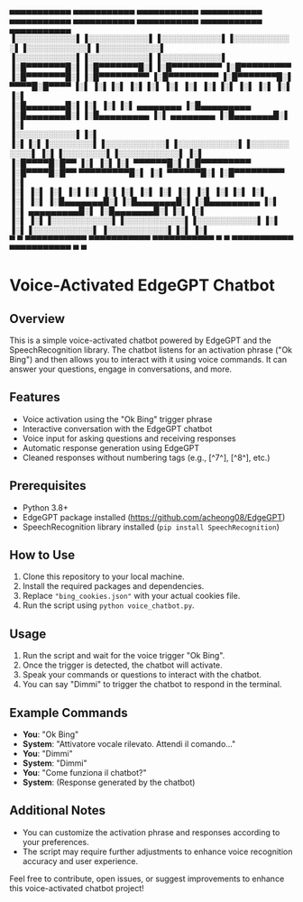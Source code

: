  ▄▄▄▄▄▄▄▄▄▄▄  ▄▄▄▄▄▄▄▄▄▄▄  ▄▄▄▄▄▄▄▄▄▄▄  ▄▄▄▄▄▄▄▄▄▄▄  ▄▄▄▄▄▄▄▄▄▄▄  ▄▄▄▄▄▄▄▄▄▄▄       ▄▄▄▄▄▄▄▄▄▄▄  ▄▄▄▄▄▄▄▄▄▄▄  ▄▄▄▄▄▄▄▄▄▄▄ 
▐░░░░░░░░░░░▌▐░░░░░░░░░░░▌▐░░░░░░░░░░░▌▐░░░░░░░░░░░▌▐░░░░░░░░░░░▌▐░░░░░░░░░░░▌     ▐░░░░░░░░░░░▌▐░░░░░░░░░░░▌▐░░░░░░░░░░░▌
▐░█▀▀▀▀▀▀▀█░▌▐░█▀▀▀▀▀▀▀█░▌▐░█▀▀▀▀▀▀▀▀▀ ▐░█▀▀▀▀▀▀▀▀▀ ▐░█▀▀▀▀▀▀▀█░▌▐░█▀▀▀▀▀▀▀▀▀      ▐░█▀▀▀▀▀▀▀▀▀ ▐░█▀▀▀▀▀▀▀█░▌ ▀▀▀▀█░█▀▀▀▀ 
▐░▌       ▐░▌▐░▌       ▐░▌▐░▌          ▐░▌          ▐░▌       ▐░▌▐░▌               ▐░▌          ▐░▌       ▐░▌     ▐░▌     
▐░█▄▄▄▄▄▄▄█░▌▐░▌       ▐░▌▐░▌ ▄▄▄▄▄▄▄▄ ▐░█▄▄▄▄▄▄▄▄▄ ▐░█▄▄▄▄▄▄▄█░▌▐░█▄▄▄▄▄▄▄▄▄      ▐░▌ ▄▄▄▄▄▄▄▄ ▐░█▄▄▄▄▄▄▄█░▌     ▐░▌     
▐░░░░░░░░░░░▌▐░▌       ▐░▌▐░▌▐░░░░░░░░▌▐░░░░░░░░░░░▌▐░░░░░░░░░░░▌▐░░░░░░░░░░░▌     ▐░▌▐░░░░░░░░▌▐░░░░░░░░░░░▌     ▐░▌     
▐░█▀▀▀▀█░█▀▀ ▐░▌       ▐░▌▐░▌ ▀▀▀▀▀▀█░▌▐░█▀▀▀▀▀▀▀▀▀ ▐░█▀▀▀▀█░█▀▀  ▀▀▀▀▀▀▀▀▀█░▌     ▐░▌ ▀▀▀▀▀▀█░▌▐░█▀▀▀▀▀▀▀▀▀      ▐░▌     
▐░▌     ▐░▌  ▐░▌       ▐░▌▐░▌       ▐░▌▐░▌          ▐░▌     ▐░▌            ▐░▌     ▐░▌       ▐░▌▐░▌               ▐░▌     
▐░▌      ▐░▌ ▐░█▄▄▄▄▄▄▄█░▌▐░█▄▄▄▄▄▄▄█░▌▐░█▄▄▄▄▄▄▄▄▄ ▐░▌      ▐░▌  ▄▄▄▄▄▄▄▄▄█░▌     ▐░█▄▄▄▄▄▄▄█░▌▐░▌               ▐░▌     
▐░▌       ▐░▌▐░░░░░░░░░░░▌▐░░░░░░░░░░░▌▐░░░░░░░░░░░▌▐░▌       ▐░▌▐░░░░░░░░░░░▌     ▐░░░░░░░░░░░▌▐░▌               ▐░▌     
 ▀         ▀  ▀▀▀▀▀▀▀▀▀▀▀  ▀▀▀▀▀▀▀▀▀▀▀  ▀▀▀▀▀▀▀▀▀▀▀  ▀         ▀  ▀▀▀▀▀▀▀▀▀▀▀       ▀▀▀▀▀▀▀▀▀▀▀  ▀                 ▀      
                                                                                                                          
# Voice-Activated EdgeGPT Chatbot

## Overview
This is a simple voice-activated chatbot powered by EdgeGPT and the SpeechRecognition library. The chatbot listens for an activation phrase ("Ok Bing") and then allows you to interact with it using voice commands. It can answer your questions, engage in conversations, and more.

## Features
- Voice activation using the "Ok Bing" trigger phrase
- Interactive conversation with the EdgeGPT chatbot
- Voice input for asking questions and receiving responses
- Automatic response generation using EdgeGPT
- Cleaned responses without numbering tags (e.g., [^7^], [^8^], etc.)

## Prerequisites
- Python 3.8+
- EdgeGPT package installed (https://github.com/acheong08/EdgeGPT)
- SpeechRecognition library installed (`pip install SpeechRecognition`)

## How to Use
1. Clone this repository to your local machine.
2. Install the required packages and dependencies.
3. Replace `"bing_cookies.json"` with your actual cookies file.
4. Run the script using `python voice_chatbot.py`.

## Usage
1. Run the script and wait for the voice trigger "Ok Bing".
2. Once the trigger is detected, the chatbot will activate.
3. Speak your commands or questions to interact with the chatbot.
4. You can say "Dimmi" to trigger the chatbot to respond in the terminal.

## Example Commands
- **You**: "Ok Bing"
- **System**: "Attivatore vocale rilevato. Attendi il comando..."
- **You**: "Dimmi"
- **System**: "Dimmi"
- **You**: "Come funziona il chatbot?"
- **System**: (Response generated by the chatbot)

## Additional Notes
- You can customize the activation phrase and responses according to your preferences.
- The script may require further adjustments to enhance voice recognition accuracy and user experience.

Feel free to contribute, open issues, or suggest improvements to enhance this voice-activated chatbot project!

